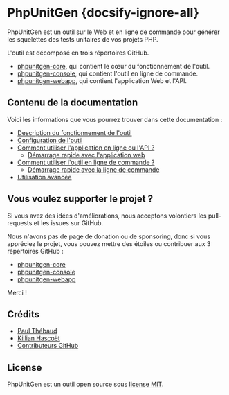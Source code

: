# PhpUnitGen {docsify-ignore-all}

PhpUnitGen est un outil sur le Web et en ligne de commande pour générer les
squelettes des tests unitaires de vos projets PHP.

L'outil est décomposé en trois répertoires GitHub.

- [phpunitgen-core](https://github.com/paul-thebaud/phpunitgen-core), qui contient le cœur du fonctionnement de l'outil.
- [phpunitgen-console](https://github.com/paul-thebaud/phpunitgen-console), qui contient l'outil en ligne de commande.
- [phpunitgen-webapp](https://github.com/paul-thebaud/phpunitgen-webapp), qui contient l'application Web et l'API.

## Contenu de la documentation

Voici les informations que vous pourrez trouver dans cette documentation :

- [Description du fonctionnement de l'outil](/fr/how-does-it-works.md)
- [Configuration de l'outil](/fr/configuration.md)
- [Comment utiliser l'application en ligne ou l'API ?](/fr/webapp.md)
    - [Démarrage rapide avec l'application web](/fr/webapp.md#démarrage-rapide)
- [Comment utiliser l'outil en ligne de commande ?](/fr/command-line.md)
    - [Démarrage rapide avec la ligne de commande](/fr/command-line.md#démarrage-rapide)
- [Utilisation avancée](/fr/advanced-usage.md)

## Vous voulez supporter le projet ?

Si vous avez des idées d'améliorations, nous acceptons volontiers les pull-requests et les issues sur GitHub.

Nous n'avons pas de page de donation ou de sponsoring, donc si vous appréciez le projet, vous pouvez
mettre des étoiles ou contribuer aux 3 répertoires GitHub : 

- [phpunitgen-core](https://github.com/paul-thebaud/phpunitgen-core)
- [phpunitgen-console](https://github.com/paul-thebaud/phpunitgen-console)
- [phpunitgen-webapp](https://github.com/paul-thebaud/phpunitgen-webapp)

Merci !

## Crédits

- [Paul Thébaud](https://github/paul-thebaud)
- [Killian Hascoët](https://github.com/KillianH)
- [Contributeurs GitHub](https://github.com/paul-thebaud/phpunitgen-core/graphs/contributors)

## License

PhpUnitGen est un outil open source sous
[license MIT](https://opensource.org/licenses/MIT).

